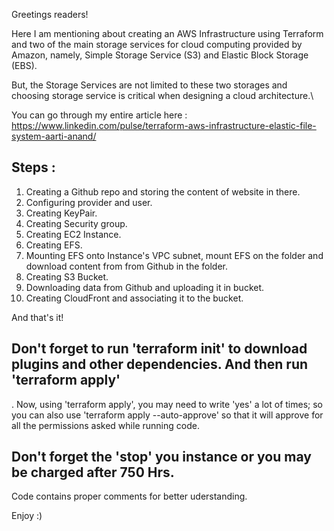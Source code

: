 Greetings readers!

Here I am mentioning about creating an AWS Infrastructure using Terraform and two of the main storage services for cloud computing provided by Amazon, namely, Simple Storage Service (S3) and Elastic Block Storage (EBS).

But, the Storage Services are not limited to these two storages and choosing storage service is critical when designing a cloud architecture.\

You can go through my entire article here : https://www.linkedin.com/pulse/terraform-aws-infrastructure-elastic-file-system-aarti-anand/

Steps :
-------
  1.  Creating a Github repo and storing the content of website in there.
  2.  Configuring provider and user.
  3.  Creating KeyPair.
  4.  Creating Security group.
  5.  Creating EC2 Instance.
  6.  Creating EFS.
  7.  Mounting EFS onto Instance's VPC subnet, mount EFS on the folder and download content from from Github in         the folder.
  8.  Creating S3 Bucket.
  9.  Downloading data from Github and uploading it in bucket.
  10. Creating CloudFront and associating it to the bucket.
 
 And that's it!
 
 Don't forget to run 'terraform init' to download plugins and other dependencies. And then run 'terraform apply'
 ---------------------------------------------------------------------------------------------------------------
. Now, using 'terraform apply', you may need to write 'yes' a lot of times; so you can also use 'terraform apply --auto-approve' so that it will approve for all the permissions asked while running code.

Don't forget the 'stop' you instance or you may be charged after 750 Hrs.
-------------------------------------------------------------------------
Code contains proper comments for better uderstanding.

Enjoy :)

